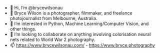 - 👋 Hi, I’m @brycewilsonau
- 👀 Bryce Wilson is a photographer, filmmaker, and freelance photojournalist from Melbourne, Australia.
- 🌱 I’m interested in Python, Machine Learning/Computer Vision, and other things.
- 💞️ I’m looking to collaborate on anything involving colorisation neural nets related to World War 2 photography.
- 📫 https://www.brycewilsonau.com/ - https://www.bryce.photography

<!---
brycewilsonau/brycewilsonau is a ✨ special ✨ repository because its `README.md` (this file) appears on your GitHub profile.
You can click the Preview link to take a look at your changes.
--->
